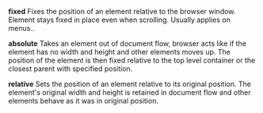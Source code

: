 **fixed**
Fixes the position of an element relative to the browser window. Element stays fixed in place even when scrolling. Usually applies on menus.. 

**absolute**
Takes an element out of document flow, browser acts like if the element has no width and height and other elements moves up. The position of the element is then fixed relative to the top level container or the closest parent with specified position.

**relative**
Sets the position of an element relative to its original position. The element's original width and height is retained in document flow and other elements behave as it was in original position.

